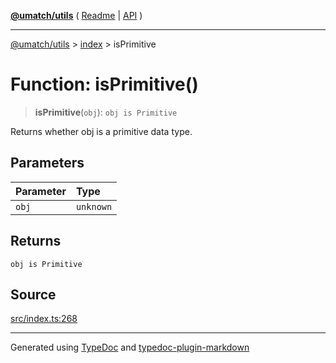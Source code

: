 [**@umatch/utils**](../../README.md) ( [Readme](../../README.md) \| [API](../../API.md) )

---

[@umatch/utils](../../API.md) > [index](../README.md) > isPrimitive

# Function: isPrimitive()

> **isPrimitive**(`obj`): `obj is Primitive`

Returns whether obj is a primitive data type.

## Parameters

| Parameter | Type      |
| :-------- | :-------- |
| `obj`     | `unknown` |

## Returns

`obj is Primitive`

## Source

[src/index.ts:268](https://github.com/umatch-oficial/utils/blob/106c322/src/index.ts#L268)

---

Generated using [TypeDoc](https://typedoc.org/) and [typedoc-plugin-markdown](https://www.npmjs.com/package/typedoc-plugin-markdown)

